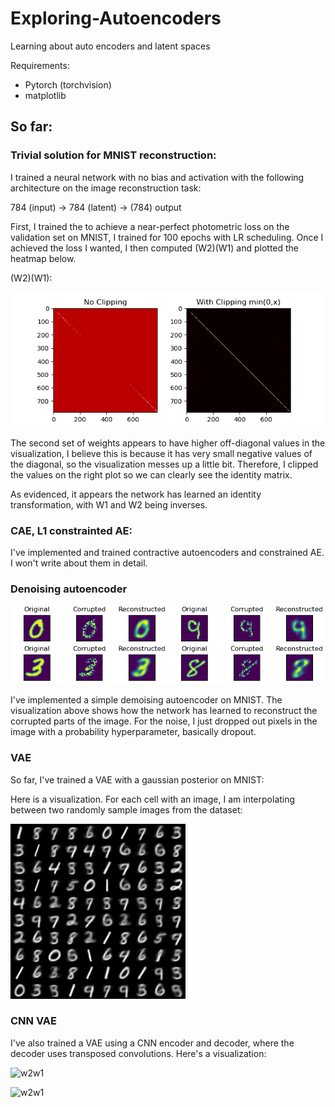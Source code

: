 # Exploring-Autoencoders
Learning about auto encoders and latent spaces

Requirements:
- Pytorch (torchvision)
- matplotlib



## So far:

### Trivial solution for MNIST reconstruction:

I trained a neural network with no bias and activation with the following architecture on the image reconstruction task:

784 (input) -> 784 (latent) -> (784) output


First, I trained the to achieve a near-perfect photometric loss on the validation set on MNIST, I trained for 100 epochs with LR scheduling. Once I achieved the loss I wanted,
I then computed (W2)(W1) and plotted the heatmap below. 

(W2)(W1):

![w2w1](https://github.com/AditMeh/Exploring-Autoencoders/blob/main/images/trivialsolution.png)

The second set of weights appears to have higher off-diagonal values in the visualization, I believe this is because it has very small negative values of the diagonal, so the
visualization messes up a little bit. Therefore, I clipped the values on the right plot so we can clearly see the identity matrix.



As evidenced, it appears the network has learned an identity transformation, with W1 and W2 being inverses. 

### CAE, L1 constrainted AE:
I've implemented and trained contractive autoencoders and constrained AE. I won't write about them in detail.


### Denoising autoencoder

![w2w1](https://github.com/AditMeh/Exploring-Autoencoders/blob/main/images/denoising.png)


I've implemented a simple demoising autoencoder on MNIST. The visualization above shows how the network has learned to reconstruct the corrupted parts of the image. For the noise, I just dropped out pixels in the image with a probability hyperparameter, basically dropout. 

### VAE

So far, I've trained a VAE with a gaussian posterior on MNIST:

Here is a visualization. For each cell with an image, I am interpolating between two randomly sample images from the dataset:

![w2w1](https://github.com/AditMeh/Exploring-Autoencoders/blob/main/images/test.gif)


### CNN VAE

I've also trained a VAE using a CNN encoder and decoder, where the decoder uses transposed convolutions. Here's a visualization:

![w2w1](https://github.com/AditMeh/Exploring-Autoencoders/blob/main/images/celeba_small.gif)

![w2w1](https://github.com/AditMeh/Exploring-Autoencoders/blob/main/images/animefacedataset_small.gif)
